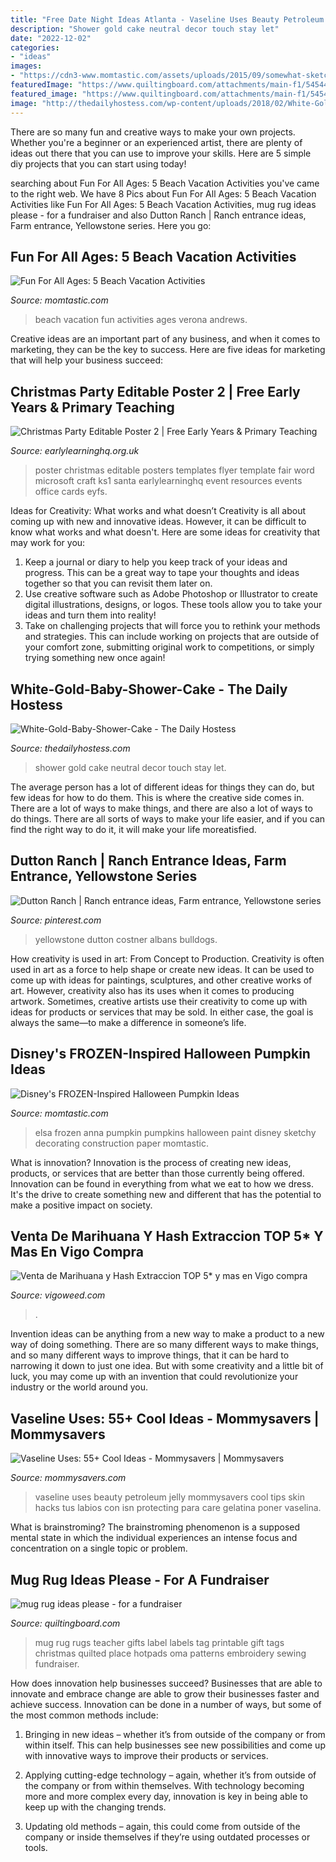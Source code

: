 ```yaml
---
title: "Free Date Night Ideas Atlanta - Vaseline Uses Beauty Petroleum Jelly Mommysavers Cool Tips Skin Hacks Tus Labios Con Isn Protecting Para Care Gelatina Poner Vaselina"
description: "Shower gold cake neutral decor touch stay let"
date: "2022-12-02"
categories:
- "ideas"
images:
- "https://cdn3-www.momtastic.com/assets/uploads/2015/09/somewhat-sketchy-anna-elsa-pumpkins.jpg"
featuredImage: "https://www.quiltingboard.com/attachments/main-f1/545443d1458512254-mugrugpoem.jpg"
featured_image: "https://www.quiltingboard.com/attachments/main-f1/545443d1458512254-mugrugpoem.jpg"
image: "http://thedailyhostess.com/wp-content/uploads/2018/02/White-Gold-Baby-Shower-Cake-e1519404513789.jpg"
---
```



There are so many fun and creative ways to make your own projects. Whether you're a beginner or an experienced artist, there are plenty of ideas out there that you can use to improve your skills. Here are 5 simple diy projects that you can start using today!

	

		
searching about Fun For All Ages: 5 Beach Vacation Activities you've came to the right web. We have 8 Pics about Fun For All Ages: 5 Beach Vacation Activities like Fun For All Ages: 5 Beach Vacation Activities, mug rug ideas please - for a fundraiser and also Dutton Ranch | Ranch entrance ideas, Farm entrance, Yellowstone series. Here you go:
		
    
## Fun For All Ages: 5 Beach Vacation Activities

<img loading=lazy src="https://cdn2-www.momtastic.com/assets/uploads/2014/02/beach-vacation-tips.jpg" onerror="this.onerror=null;this.src='https://tse4.mm.bing.net/th?id=OIP.Ra4yuYrLkMQKPEENCgXGhQHaFj&amp;pid=15.1';" alt="Fun For All Ages: 5 Beach Vacation Activities">

_Source: momtastic.com_

>beach vacation fun activities ages verona andrews. 

	

Creative ideas are an important part of any business, and when it comes to marketing, they can be the key to success. Here are five ideas for marketing that will help your business succeed: 

    
## Christmas Party Editable Poster 2 | Free Early Years &amp; Primary Teaching

<img loading=lazy src="http://www.earlylearninghq.org.uk/wp-content/uploads/2010/11/christmas-part2-prev.jpg" onerror="this.onerror=null;this.src='https://tse3.mm.bing.net/th?id=OIP.gdlJSt12r-TpP2Q1rXcQXQAAAA&amp;pid=15.1';" alt="Christmas Party Editable Poster 2 | Free Early Years &amp; Primary Teaching">

_Source: earlylearninghq.org.uk_

>poster christmas editable posters templates flyer template fair word microsoft craft ks1 santa earlylearninghq event resources events office cards eyfs. 

	

Ideas for Creativity: What works and what doesn’t
Creativity is all about coming up with new and innovative ideas. However, it can be difficult to know what works and what doesn't. Here are some ideas for creativity that may work for you: 
1. Keep a journal or diary to help you keep track of your ideas and progress. This can be a great way to tape your thoughts and ideas together so that you can revisit them later on. 
2. Use creative software such as Adobe Photoshop or Illustrator to create digital illustrations, designs, or logos. These tools allow you to take your ideas and turn them into reality! 
3. Take on challenging projects that will force you to rethink your methods and strategies. This can include working on projects that are outside of your comfort zone, submitting original work to competitions, or simply trying something new once again! 

    
## White-Gold-Baby-Shower-Cake - The Daily Hostess

<img loading=lazy src="http://thedailyhostess.com/wp-content/uploads/2018/02/White-Gold-Baby-Shower-Cake-e1519404513789.jpg" onerror="this.onerror=null;this.src='https://tse2.mm.bing.net/th?id=OIP.cxyuEWN32n0W0SSuRPXPyAHaJ5&amp;pid=15.1';" alt="White-Gold-Baby-Shower-Cake - The Daily Hostess">

_Source: thedailyhostess.com_

>shower gold cake neutral decor touch stay let. 

	

The average person has a lot of different ideas for things they can do, but few ideas for how to do them. This is where the creative side comes in. There are a lot of ways to make things, and there are also a lot of ways to do things. There are all sorts of ways to make your life easier, and if you can find the right way to do it, it will make your life moreatisfied.

    
## Dutton Ranch | Ranch Entrance Ideas, Farm Entrance, Yellowstone Series

<img loading=lazy src="https://i.pinimg.com/736x/28/c3/39/28c339804331972ba0b61bd8cc7c2427.jpg" onerror="this.onerror=null;this.src='https://tse1.mm.bing.net/th?id=OIP.Eg94aTfWezb-6PYq32vAYQHaLG&amp;pid=15.1';" alt="Dutton Ranch | Ranch entrance ideas, Farm entrance, Yellowstone series">

_Source: pinterest.com_

>yellowstone dutton costner albans bulldogs. 

	

How creativity is used in art: From Concept to Production.
Creativity is often used in art as a force to help shape or create new ideas. It can be used to come up with ideas for paintings, sculptures, and other creative works of art. However, creativity also has its uses when it comes to producing artwork. Sometimes, creative artists use their creativity to come up with ideas for products or services that may be sold. In either case, the goal is always the same—to make a difference in someone’s life.

    
## Disney&#039;s FROZEN-Inspired Halloween Pumpkin Ideas

<img loading=lazy src="https://cdn3-www.momtastic.com/assets/uploads/2015/09/somewhat-sketchy-anna-elsa-pumpkins.jpg" onerror="this.onerror=null;this.src='https://tse2.mm.bing.net/th?id=OIP.jPU00yhbzqRFvIyBSchq6gHaHa&amp;pid=15.1';" alt="Disney&#039;s FROZEN-Inspired Halloween Pumpkin Ideas">

_Source: momtastic.com_

>elsa frozen anna pumpkin pumpkins halloween paint disney sketchy decorating construction paper momtastic. 

	

What is innovation?
Innovation is the process of creating new ideas, products, or services that are better than those currently being offered. Innovation can be found in everything from what we eat to how we dress. It's the drive to create something new and different that has the potential to make a positive impact on society.

    
## Venta De Marihuana Y Hash Extraccion TOP 5* Y Mas En Vigo Compra

<img loading=lazy src="https://vigoweed.com/wp-content/uploads/2020/09/IMG-20200728-WA0040.jpg" onerror="this.onerror=null;this.src='https://tse2.mm.bing.net/th?id=OIP.pECiQiyUp9lH-A2BKW5X7QHaJ4&amp;pid=15.1';" alt="Venta de Marihuana y Hash Extraccion TOP 5* y mas en Vigo compra">

_Source: vigoweed.com_

>. 

	

Invention ideas can be anything from a new way to make a product to a new way of doing something. There are so many different ways to make things, and so many different ways to improve things, that it can be hard to narrowing it down to just one idea. But with some creativity and a little bit of luck, you may come up with an invention that could revolutionize your industry or the world around you.

    
## Vaseline Uses: 55+ Cool Ideas - Mommysavers | Mommysavers

<img loading=lazy src="http://mommysavers.com/wp-content/uploads/2014/03/vaseline-uses.jpg" onerror="this.onerror=null;this.src='https://tse2.mm.bing.net/th?id=OIP.I7EqDANUUtNp3JZE9EWv0gHaLX&amp;pid=15.1';" alt="Vaseline Uses: 55+ Cool Ideas - Mommysavers | Mommysavers">

_Source: mommysavers.com_

>vaseline uses beauty petroleum jelly mommysavers cool tips skin hacks tus labios con isn protecting para care gelatina poner vaselina. 

	

What is brainstroming?
The brainstroming phenomenon is a supposed mental state in which the individual experiences an intense focus and concentration on a single topic or problem.

    
## Mug Rug Ideas Please - For A Fundraiser

<img loading=lazy src="https://www.quiltingboard.com/attachments/main-f1/545443d1458512254-mugrugpoem.jpg" onerror="this.onerror=null;this.src='https://tse1.mm.bing.net/th?id=OIP.51YglxP6sbdmrAPd1lhOogHaKQ&amp;pid=15.1';" alt="mug rug ideas please - for a fundraiser">

_Source: quiltingboard.com_

>mug rug rugs teacher gifts label labels tag printable gift tags christmas quilted place hotpads oma patterns embroidery sewing fundraiser. 

	

How does innovation help businesses succeed?
Businesses that are able to innovate and embrace change are able to grow their businesses faster and achieve success. Innovation can be done in a number of ways, but some of the most common methods include:
1. Bringing in new ideas – whether it’s from outside of the company or from within itself. This can help businesses see new possibilities and come up with innovative ways to improve their products or services.

2. Applying cutting-edge technology – again, whether it’s from outside of the company or from within themselves. With technology becoming more and more complex every day, innovation is key in being able to keep up with the changing trends.

3. Updating old methods – again, this could come from outside of the company or inside themselves if they’re using outdated processes or tools.

